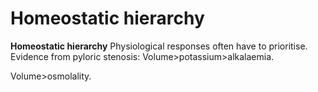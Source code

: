 # Homeostatic hierarchy

**Homeostatic hierarchy** Physiological responses often have to
prioritise. Evidence from pyloric stenosis:
Volume&gt;potassium&gt;alkalaemia.

Volume&gt;osmolality.
